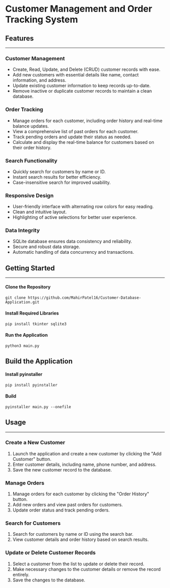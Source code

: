# Customer Management and Order Tracking System

## Features
------------

### Customer Management
* Create, Read, Update, and Delete (CRUD) customer records with ease.
* Add new customers with essential details like name, contact information, and address.
* Update existing customer information to keep records up-to-date.
* Remove inactive or duplicate customer records to maintain a clean database.

### Order Tracking
* Manage orders for each customer, including order history and real-time balance updates.
* View a comprehensive list of past orders for each customer.
* Track pending orders and update their status as needed.
* Calculate and display the real-time balance for customers based on their order history.
### Search Functionality
* Quickly search for customers by name or ID.
* Instant search results for better efficiency.
* Case-insensitive search for improved usability.

### Responsive Design
* User-friendly interface with alternating row colors for easy reading.
* Clean and intuitive layout.
* Highlighting of active selections for better user experience.
### Data Integrity
* SQLite database ensures data consistency and reliability.
* Secure and robust data storage.
* Automatic handling of data concurrency and transactions.

## Getting Started
---------------

#### Clone the Repository
```
git clone https://github.com/MahirPatel16/Customer-Database-Application.git
```

#### Install Required Libraries
```
pip install tkinter sqlite3
```

#### Run the Application
```
python3 main.py
```
## Build the Application

#### Install pyinstaller
```
pip install pyinstaller
```
#### Build
```
pyinstaller main.py --onefile
```

## Usage
-----

### Create a New Customer
1. Launch the application and create a new customer by clicking the "Add Customer" button.
2. Enter customer details, including name, phone number, and address.
3. Save the new customer record to the database.

### Manage Orders
1. Manage orders for each customer by clicking the "Order History" button.
2. Add new orders and view past orders for customers.
3. Update order status and track pending orders.
### Search for Customers
1. Search for customers by name or ID using the search bar.
2. View customer details and order history based on search results.

### Update or Delete Customer Records
1. Select a customer from the list to update or delete their record.
2. Make necessary changes to the customer details or remove the record entirely.
3. Save the changes to the database.
<!-- ## Contributing
------------

Contributions are welcome! If you'd like to contribute to this project, please fork the repository and submit a pull request.

* Report bugs or suggest features via the issue tracker.
* Follow the project's code style and guidelines. -->
<!-- ## License
-------

This project is licensed under the MIT License. See [LICENSE](LICENSE) for details. -->

<!-- 
## Acknowledgments
----------------

* Tkinter for the GUI framework -->
<!-- * SQLite for the database management system -->
